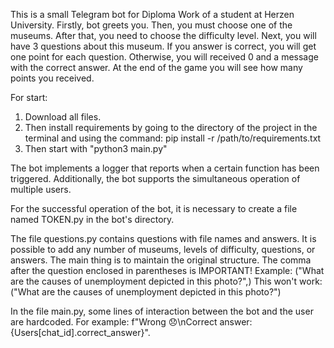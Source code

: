 This is a small Telegram bot for Diploma Work of a student at Herzen University.
Firstly, bot greets you. Then, you must choose one of the museums. After that, you need to choose the difficulty level.
Next, you will have 3 questions about this museum. If you answer is correct, you will get one point for each question.
Otherwise, you will received 0 and a message with the correct answer.
At the end of the game you will see how many points you received.

For start:
1) Download all files.
2) Then install requirements by going to the directory of the project in the terminal and using the command: pip install -r /path/to/requirements.txt
3) Then start with "python3 main.py"

The bot implements a logger that reports when a certain function has been triggered.
Additionally, the bot supports the simultaneous operation of multiple users.

For the successful operation of the bot, it is necessary to create a file named TOKEN.py in the bot's directory. 

The file questions.py contains questions with file names and answers. It is possible to add any number of museums, levels of difficulty, questions, or answers. The main thing is to maintain the original structure. The comma after the question enclosed in parentheses is IMPORTANT!
Example: ("What are the causes of unemployment depicted in this photo?",)
This won't work: ("What are the causes of unemployment depicted in this photo?")

In the file main.py, some lines of interaction between the bot and the user are hardcoded.
For example: f"Wrong 😞\nCorrect answer: {Users[chat_id].correct_answer}".
